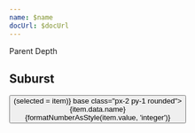 ```yaml
---
name: $name
docUrl: $docUrl
---
```


<script lang="ts">
	import { cubicOut } from 'svelte/easing';
	import { hierarchy } from 'd3-hierarchy';
	import { scaleSequential, scaleOrdinal } from 'd3-scale';
	import * as chromatic from 'd3-scale-chromatic';
	import { hsl } from 'd3-color';

	import { Breadcrumb, Button, Field, ToggleGroup, ToggleOption } from 'svelte-ux';
	import { formatNumberAsStyle } from 'svelte-ux/utils/number';

	import Chart, { Svg } from '$lib/components/Chart.svelte';
	import Arc from '$lib/components/Arc.svelte';
	import Bounds from '$lib/components/Bounds.svelte';
	import Group from '$lib/components/Group.svelte';
	import Text from '$lib/components/Text.svelte';
	import Partition from '$lib/components/Partition.svelte';
	import { findAncestor } from '$lib/utils/hierarchy';

	import Preview from '$lib/docs/Preview.svelte';

	import { complexData } from '../data/hierarchy';

	const complexHierarchy = hierarchy(complexData)
		.sum((d) => d.value)
		// .sort((a, b) => b.value - a.value);
		.sort((a, b) => b.height - a.height || (b.value ?? 0) - (a.value ?? 0));

	let colorBy = 'parent';

	let selected = complexHierarchy; // select root initially

	const sequentialColor = scaleSequential([4, -1], chromatic.interpolateGnBu);
	// filter out hard to see yellow and green
	const ordinalColor = scaleOrdinal(
		chromatic.schemeSpectral[9].filter((c) => hsl(c).h < 60 || hsl(c).h > 90)
	);
	// const ordinalColor = scaleOrdinal(chromatic.schemeCategory10)

	function getNodeColor(node, colorBy) {
		switch (colorBy) {
			case 'children':
				return node.children ? '#ccc' : '#ddd';
			case 'depth':
				return sequentialColor(node.depth);
			case 'parent':
				const colorParent = findAncestor(node, (n) => n.depth === 1);
				return colorParent
					? hsl(ordinalColor(colorParent.data.name)).brighter(node.depth * 0.3)
					: '#ddd';
		}
	}
</script>

<div class="grid grid-flow-col gap-4 mb-4">
	<div class="grid grid-cols-[1fr,1fr] gap-2">
		<Field label="Color By">
			<ToggleGroup bind:value={colorBy} contained classes={{ root: 'w-full', options: 'w-full' }}>
				<ToggleOption value="parent">Parent</ToggleOption>
				<ToggleOption value="depth">Depth</ToggleOption>
			</ToggleGroup>
		</Field>
	</div>
</div>

## Suburst

<Preview>
	<Breadcrumb items={selected?.ancestors().reverse() ?? []}>
		<Button slot="item" let:item on:click={() => (selected = item)} base class="px-2 py-1 rounded">
			<div class="text-left">
				<div class="text-sm">{item.data.name}</div>
				<div class="text-xs text-black/50">{formatNumberAsStyle(item.value, 'integer')}</div>
			</div>
		</Button>
	</Breadcrumb>
	<div class="h-[600px] p-4 border rounded">
		<Chart data={complexHierarchy}>
			<Svg>
				<Bounds
					domain={{ x0: selected?.x0 ?? 0, x1: selected?.x1 ?? 1, y0: selected?.y0 ?? 0, y1: 1 }}
					range={({ height }) => ({
						x0: 0,
						x1: 2 * Math.PI,
						y0: selected?.y0 ? 20 : 0,
						y1: height / 2
					})}
					tweened={{ duration: 800, easing: cubicOut }}
					let:xScale
					let:yScale
				>
					<Partition size={[1, 1]} let:nodes>
						<Group center>
							{#each nodes as node}
								{@const nodeColor = getNodeColor(node, colorBy)}
								<Arc
									value={node.value}
									startAngle={Math.max(0, Math.min(2 * Math.PI, xScale(node.x0)))}
									endAngle={Math.max(0, Math.min(2 * Math.PI, xScale(node.x1)))}
									innerRadius={Math.max(0, yScale(node.y0))}
									outerRadius={Math.max(0, yScale(node.y1))}
									fill={nodeColor}
									_stroke={hsl(nodeColor).darker(colorBy === 'children' ? 0.5 : 2)}
									stroke="hsl(0 0% 20%)"
									class="cursor-pointer"
									let:centroid
									on:click={() => {
										selected = node;
									}}
								>
									<!-- <text x={centroid[0]} y={centroid[1]}>{node.data.name}</text> -->
								</Arc>
							{/each}
						</Group>
					</Partition>
				</Bounds>
			</Svg>
		</Chart>
	</div>
</Preview>
